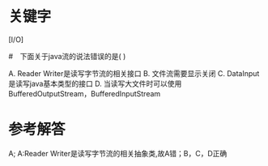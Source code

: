 # 关键字

[I/O]

#　下面关于java流的说法错误的是( )

A. Reader Writer是读写字节流的相关接口
B. 文件流需要显示关闭
C. DataInput是读写java基本类型的接口
D. 当读写大文件时可以使用BufferedOutputStream，BufferedInputStream

# 参考解答

A;
A:Reader Writer是读写字节流的相关抽象类,故A错；B，C，D正确
